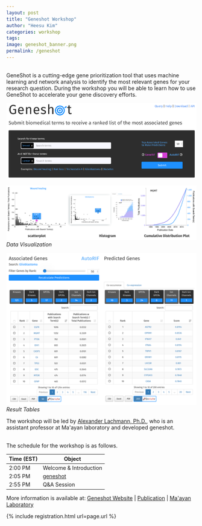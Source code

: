 ```yaml
---
layout: post
title: "Geneshot Workshop"
author: "Heesu Kim"
categories: workshop
tags: 
image: geneshot_banner.png
permalink: /geneshot
---
```

<br>
GeneShot is a cutting-edge gene prioritization tool that uses machine learning and network analysis to identify the most relevant genes for your research question. During the workshop you will be able to learn how to use GeneShot to accelerate your gene discovery efforts.

![geneshot query](./assets/images/geneshot_1.png)

![geneshot visual](./assets/images/geneshot_2.png)*Data Visualization*

![geneshot result](./assets/images/geneshot_3.png)*Result Tables*

The workshop will be led by [Alexander Lachmann, Ph.D.](https://profiles.mountsinai.org/alexander-lachmann), who is an assistant professor at Ma'ayan laboratory and developed geneshot.  

<br>The schedule for the workshop is as follows. <br>

Time (EST) | Object  
----- | ------------------
2:00 PM  | Welcome & Introduction
2:05 PM  | [geneshot](https://maayanlab.cloud/geneshot/ )
2:55 PM  | Q&A Session


More information is available at:
[Geneshot Website](https://maayanlab.cloud/geneshot/) | [Publication](https://pubmed.ncbi.nlm.nih.gov/31114885/) | [Ma'ayan Laboratory](https://labs.icahn.mssm.edu/maayanlab/)

{% include registration.html url=page.url %}

